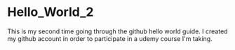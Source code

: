 # Hello_World_2
This is my second time going through the github hello world guide. I created my github account in order to participate in a udemy course I'm taking. 
